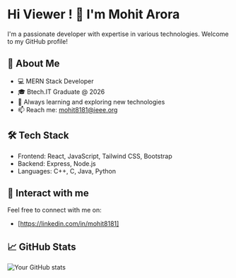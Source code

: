 # Hi Viewer ! 👋 I'm Mohit Arora

I'm a passionate developer with expertise in various technologies. Welcome to my GitHub profile!

## 🚀 About Me

- 💻 MERN Stack Developer
- 🎓 Btech.IT Graduate @ 2026
- 🌱 Always learning and exploring new technologies
- 📫 Reach me: [mohit8181@ieee.org](mailto:mohit8181@ieee.org)

## 🛠️ Tech Stack

- Frontend: React, JavaScript, Tailwind CSS, Bootstrap
- Backend: Express, Node.js
- Languages: C++, C, Java, Python


## 🌟 Interact with me

Feel free to connect with me on:

- [https://linkedin.com/in/mohit8181]

## 📈 GitHub Stats

![Your GitHub stats](https://github-readme-stats.vercel.app/api?username=mohitarora8181&show_icons=true&theme=radical)

